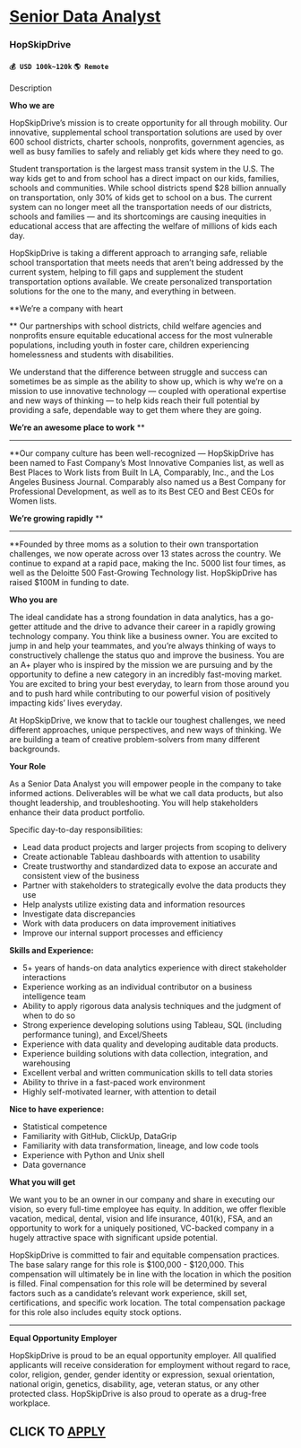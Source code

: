# [Senior Data Analyst](https://www.remotewlb.com/apply/senior-data-analyst-89922)  
### HopSkipDrive  
#### `💰 USD 100k~120k` `🌎 Remote`  

Description

**Who we are**

HopSkipDrive’s mission is to create opportunity for all through mobility. Our innovative, supplemental school transportation solutions are used by over 600 school districts, charter schools, nonprofits, government agencies, as well as busy families to safely and reliably get kids where they need to go.

Student transportation is the largest mass transit system in the U.S. The way kids get to and from school has a direct impact on our kids, families, schools and communities. While school districts spend $28 billion annually on transportation, only 30% of kids get to school on a bus. The current system can no longer meet all the transportation needs of our districts, schools and families — and its shortcomings are causing inequities in educational access that are affecting the welfare of millions of kids each day.

HopSkipDrive is taking a different approach to arranging safe, reliable school transportation that meets needs that aren’t being addressed by the current system, helping to fill gaps and supplement the student transportation options available. We create personalized transportation solutions for the one to the many, and everything in between.

**We’re a company with heart  
  
** Our partnerships with school districts, child welfare agencies and nonprofits ensure equitable educational access for the most vulnerable populations, including youth in foster care, children experiencing homelessness and students with disabilities.

We understand that the difference between struggle and success can sometimes be as simple as the ability to show up, which is why we’re on a mission to use innovative technology — coupled with operational expertise and new ways of thinking — to help kids reach their full potential by providing a safe, dependable way to get them where they are going.

**We’re an awesome place to work** **  
** **  
**Our company culture has been well-recognized — HopSkipDrive has been named to Fast Company’s Most Innovative Companies list, as well as Best Places to Work lists from Built In LA, Comparably, Inc., and the Los Angeles Business Journal. Comparably also named us a Best Company for Professional Development, as well as to its Best CEO and Best CEOs for Women lists.

**We’re growing rapidly** **  
** **  
**Founded by three moms as a solution to their own transportation challenges, we now operate across over 13 states across the country. We continue to expand at a rapid pace, making the Inc. 5000 list four times, as well as the Deloitte 500 Fast-Growing Technology list. HopSkipDrive has raised $100M in funding to date.

 **Who you are**

The ideal candidate has a strong foundation in data analytics, has a go-getter attitude and the drive to advance their career in a rapidly growing technology company. You think like a business owner. You are excited to jump in and help your teammates, and you’re always thinking of ways to constructively challenge the status quo and improve the business. You are an A+ player who is inspired by the mission we are pursuing and by the opportunity to define a new category in an incredibly fast-moving market. You are excited to bring your best everyday, to learn from those around you and to push hard while contributing to our powerful vision of positively impacting kids’ lives everyday.

At HopSkipDrive, we know that to tackle our toughest challenges, we need different approaches, unique perspectives, and new ways of thinking. We are building a team of creative problem-solvers from many different backgrounds.

**Your Role**

As a Senior Data Analyst you will empower people in the company to take informed actions. Deliverables will be what we call data products, but also thought leadership, and troubleshooting. You will help stakeholders enhance their data product portfolio.

Specific day-to-day responsibilities:

  * Lead data product projects and larger projects from scoping to delivery
  * Create actionable Tableau dashboards with attention to usability
  * Create trustworthy and standardized data to expose an accurate and consistent view of the business
  * Partner with stakeholders to strategically evolve the data products they use
  * Help analysts utilize existing data and information resources
  * Investigate data discrepancies
  * Work with data producers on data improvement initiatives
  * Improve our internal support processes and efficiency

**Skills and Experience:**

  * 5+ years of hands-on data analytics experience with direct stakeholder interactions
  * Experience working as an individual contributor on a business intelligence team
  * Ability to apply rigorous data analysis techniques and the judgment of when to do so
  * Strong experience developing solutions using Tableau, SQL (including performance tuning), and Excel/Sheets
  * Experience with data quality and developing auditable data products.
  * Experience building solutions with data collection, integration, and warehousing
  * Excellent verbal and written communication skills to tell data stories
  * Ability to thrive in a fast-paced work environment
  * Highly self-motivated learner, with attention to detail

**Nice to have experience:**

  * Statistical competence
  * Familiarity with GitHub, ClickUp, DataGrip
  * Familiarity with data transformation, lineage, and low code tools
  * Experience with Python and Unix shell
  * Data governance

**What you will get**

We want you to be an owner in our company and share in executing our vision, so every full-time employee has equity. In addition, we offer flexible vacation, medical, dental, vision and life insurance, 401(k), FSA, and an opportunity to work for a uniquely positioned, VC-backed company in a hugely attractive space with significant upside potential.

HopSkipDrive is committed to fair and equitable compensation practices. The base salary range for this role is $100,000 - $120,000. This compensation will ultimately be in line with the location in which the position is filled. Final compensation for this role will be determined by several factors such as a candidate’s relevant work experience, skill set, certifications, and specific work location. The total compensation package for this role also includes equity stock options.

* * *

**Equal Opportunity Employer**

HopSkipDrive is proud to be an equal opportunity employer. All qualified applicants will receive consideration for employment without regard to race, color, religion, gender, gender identity or expression, sexual orientation, national origin, genetics, disability, age, veteran status, or any other protected class. HopSkipDrive is also proud to operate as a drug-free workplace.

  
## CLICK TO [APPLY](https://www.remotewlb.com/apply/senior-data-analyst-89922)

